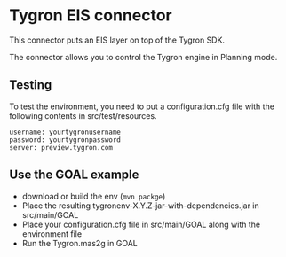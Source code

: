 Tygron EIS connector
============

This connector puts an EIS layer on top of the Tygron SDK.

The connector allows you to control the Tygron engine in Planning mode.

Testing
---
To test the environment, you need to put a configuration.cfg file with the following contents in src/test/resources. 

```
username: yourtygronusername
password: yourtygronpassword
server: preview.tygron.com
```





Use the GOAL example
---

 * download or build the env (```mvn packge```)
 * Place the resulting tygronenv-X.Y.Z-jar-with-dependencies.jar  in src/main/GOAL
 * Place your configuration.cfg file in src/main/GOAL along with the environment file
 * Run the Tygron.mas2g in GOAL
